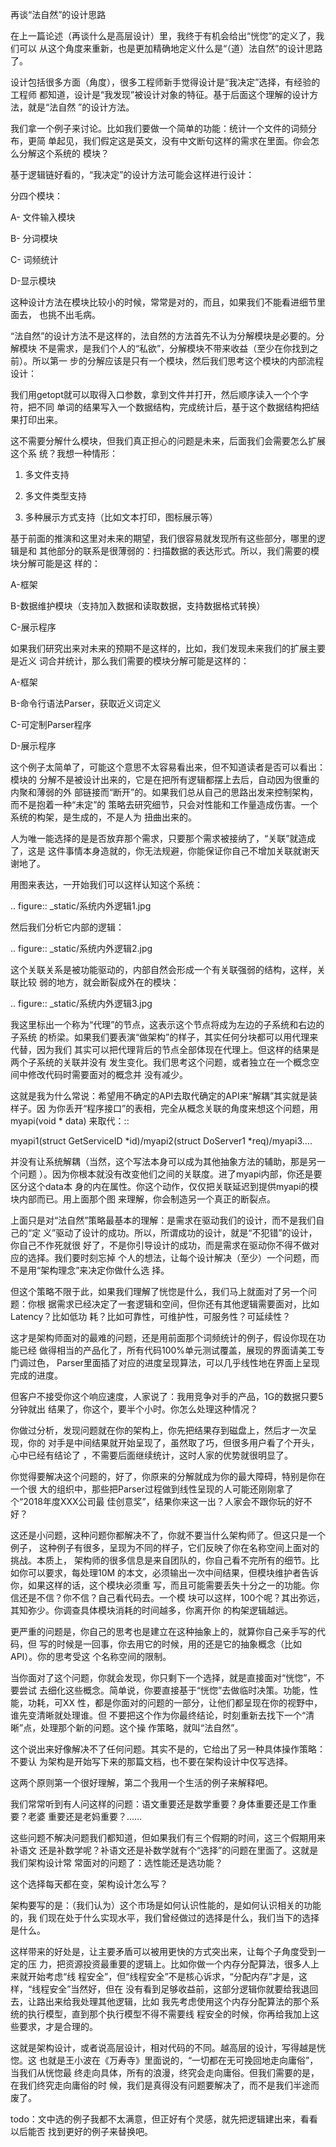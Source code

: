     
再谈“法自然”的设计思路

在上一篇论述（再谈什么是高层设计）里，我终于有机会给出“恍惚”的定义了，我们可以
从这个角度来重新，也是更加精确地定义什么是“（道）法自然”的设计思路了。

设计包括很多方面（角度），很多工程师新手觉得设计是“我决定”选择，有经验的工程师
都知道，设计是“我发现”被设计对象的特征。基于后面这个理解的设计方法，就是“法自然
”的设计方法。

我们拿一个例子来讨论。比如我们要做一个简单的功能：统计一个文件的词频分布，更简
单起见，我们假定这是英文，没有中文断句这样的需求在里面。你会怎么分解这个系统的
模块？

基于逻辑链好看的，“我决定”的设计方法可能会这样进行设计：

分四个模块：

  A- 文件输入模块

  B- 分词模块

  C- 词频统计

  D-显示模块

这种设计方法在模块比较小的时候，常常是对的，而且，如果我们不能看进细节里面去，
也挑不出毛病。

“法自然”的设计方法不是这样的，法自然的方法首先不认为分解模块是必要的。分解模块
不是需求，是我们个人的“私欲”，分解模块不带来收益（至少在你找到之前）。所以第一
步的分解应该是只有一个模块，然后我们思考这个模块的内部流程设计：

我们用getopt就可以取得入口参数，拿到文件并打开，然后顺序读入一个个字符，把不同
单词的结果写入一个数据结构，完成统计后，基于这个数据结构把结果打印出来。

这不需要分解什么模块，但我们真正担心的问题是未来，后面我们会需要怎么扩展这个系
统？我想一种情形：

1. 多文件支持

2. 多文件类型支持

3. 多种展示方式支持（比如文本打印，图标展示等）

基于前面的推演和这里对未来的期望，我们很容易就发现所有这些部分，哪里的逻辑是和
其他部分的联系是很薄弱的：扫描数据的表达形式。所以，我们需要的模块分解可能是这
样的：

  A-框架

  B-数据维护模块（支持加入数据和读取数据，支持数据格式转换）

  C-展示程序

如果我们研究出来对未来的预期不是这样的，比如，我们发现未来我们的扩展主要是近义
词合并统计，那么我们需要的模块分解可能是这样的：

  A-框架

  B-命令行语法Parser，获取近义词定义

  C-可定制Parser程序

  D-展示程序

这个例子太简单了，可能这个意思不太容易看出来，但不知道读者是否可以看出：模块的
分解不是被设计出来的，它是在把所有逻辑都摆上去后，自动因为很重的内聚和薄弱的外
部链接而“断开”的。如果我们总从自己的思路出发来控制架构，而不是抱着一种“未定”的
策略去研究细节，只会对性能和工作量造成伤害。一个系统的构架，是生成的，不是人为
扭曲出来的。

人为唯一能选择的是是否放弃那个需求，只要那个需求被接纳了，“关联”就造成了，这是
这件事情本身造就的，你无法规避，你能保证你自己不增加关联就谢天谢地了。

用图来表达，一开始我们可以这样认知这个系统：

  .. figure:: _static/系统内外逻辑1.jpg
  
然后我们分析它内部的逻辑：

  .. figure:: _static/系统内外逻辑2.jpg

这个关联关系是被功能驱动的，内部自然会形成一个有关联强弱的结构，这样，关联比较
弱的地方，就会断裂成外在的模块：

  .. figure:: _static/系统内外逻辑3.jpg

我这里标出一个称为“代理”的节点，这表示这个节点将成为左边的子系统和右边的子系统
的桥梁。如果我们要表演“做架构”的样子，其实任何分块都可以用代理来代替，因为我们
其实可以把代理背后的节点全部体现在代理上。但这样的结果是两个子系统的关联并没有
发生变化。我们思考这个问题，或者独立在一个概念空间中修改代码时需要面对的概念并
没有减少。

这就是我为什么常说：希望用不确定的API去取代确定的API来“解耦”其实就是装样子。因
为你丢开“程序接口”的表相，完全从概念关联的角度来想这个问题，用myapi(void * data)
来取代：::

  myapi1(struct GetServiceID *id)/myapi2(struct DoServer1 *req)/myapi3....

并没有让系统解耦（当然，这个写法本身可以成为其他抽象方法的辅助，那是另一个问题
）。因为你根本就没有改变他们之间的关联度。进了myapi内部，你还是要区分这个data本
身的内在属性。你这个动作，仅仅把关联延迟到提供myapi的模块内部而已。用上面那个图
来理解，你会制造另一个真正的断裂点。

上面只是对“法自然”策略最基本的理解：是需求在驱动我们的设计，而不是我们自己的“定
义”驱动了设计的成功。所以，所谓成功的设计，就是“不犯错”的设计，你自己不作死就很
好了，不是你引导设计的成功，而是需求在驱动你不得不做对应的选择。我们要时刻忘掉
个人的想法，让每个设计解决（至少）一个问题，而不是用“架构理念”来决定你做什么选
择。

但这个策略不限于此，如果我们理解了恍惚是什么，我们马上就面对了另一个问题：你根
据需求已经决定了一套逻辑和空间，但你还有其他逻辑需要面对，比如Latency？比如低功
耗？比如可靠性，可维护性，可服务性？可延续性？

这才是架构师面对的最难的问题，还是用前面那个词频统计的例子，假设你现在功能已经
做得相当的产品化了，所有代码100%单元测试覆盖，展现的界面请美工专门调过色，
Parser里面插了对应的进度呈现算法，可以几乎线性地在界面上呈现完成的进度。

但客户不接受你这个响应速度，人家说了：我用竞争对手的产品，1G的数据只要5分钟就出
结果了，你这个，要半个小时。你怎么处理这种情况？

你做过分析，发现问题就在你的架构上，你先把结果存到磁盘上，然后才一次呈现，你的
对手是中间结果就开始呈现了，虽然取了巧，但很多用户看了个开头，心中已经有结论了
，不需要后面继续统计，这时人家的优势就很明显了。

你觉得要解决这个问题的，好了，你原来的分解就成为你的最大障碍，特别是你在一个很
大的组织中，那些把Parser过程做到线性呈现的人可能还刚刚拿了个“2018年度XXX公司最
佳创意奖”，结果你来这一出？人家会不跟你玩的好不好？

这还是小问题，这种问题你都解决不了，你就不要当什么架构师了。但这只是一个例子，
这种例子有很多，呈现为不同的样子，它们反映了你在名称空间上面对的挑战。本质上，
架构师的很多信息是来自团队的，你自己看不完所有的细节。比如你可以要求，每处理10M
的本文，必须输出一次中间结果，但模块维护者告诉你，如果这样的话，这个模块必须重
写，而且可能需要丢失十分之一的功能。你信还是不信？你不信？自己看代码去。一个模
块可以这样，100个呢？其出弥远，其知弥少。你调查具体模块消耗的时间越多，你离开你
的构架逻辑越远。

更严重的问题是，你自己的思考也是建立在这种抽象上的，就算你自己亲手写的代码，但
写的时候是一回事，你去用它的时候，用的还是它的抽象概念（比如API）。你的思考受这
个名称空间的限制。

当你面对了这个问题，你就会发现，你只剩下一个选择，就是直接面对“恍惚”，不要尝试
去细化这些概念。简单说，你要直接基于“恍惚”去做临时决策。功能，性能，功耗，可XX
性，都是你面对的问题的一部分，让他们都呈现在你的视野中，谁先变清晰就处理谁。但
不要把这个作为你最终结论，时刻重新去找下一个“清晰”点，处理那个新的问题。这个操
作策略，就叫“法自然”。

这个说出来好像解决不了任何问题。其实不是的，它给出了另一种具体操作策略：不要认
为架构是开始写下来的那篇文档，也不要在架构设计中仅写选择。

这两个原则第一个很好理解，第二个我用一个生活的例子来解释吧。

我们常常听到有人问这样的问题：语文重要还是数学重要？身体重要还是工作重要？老婆
重要还是老妈重要？……

这些问题不解决问题我们都知道，但如果我们有三个假期的时间，这三个假期用来补语文
还是补数学呢？补语文还是补数学就有个“选择”的问题在里面了。这就是我们架构设计常
常面对的问题了：选性能还是选功能？

这个选择每天都在变，架构设计怎么写？

架构要写的是：（我们认为）这个市场是如何认识性能的，是如何认识相关的功能的，我
们现在处于什么实现水平，我们曾经做过的选择是什么，我们当下的选择是什么。

这样带来的好处是，让主要矛盾可以被用更快的方式突出来，让每个子角度受到一定的压
力，把资源投资最重要的逻辑上。比如你做一个内存分配算法，很多人上来就开始考虑“线
程安全”，但“线程安全”不是核心诉求，“分配内存”才是，这样，“线程安全”当然好，但在
没有看到足够收益前，这部分逻辑你就要给我退回去，让路出来给我处理其他逻辑，比如
我先考虑使用这个内存分配算法的那个系统的执行模型，直到那个执行模型不得不需要线
程安全的时候，你再给我加上这些要求，才是合理的。

这就是架构设计，或者说高层设计，相对代码的不同。越高层的设计，写得越是恍惚。这
也就是王小波在《万寿寺》里面说的，“一切都在无可挽回地走向庸俗”，当我们从恍惚最
终走向具体，所有的浪漫，终究会走向庸俗。但我们需要的是，在我们终究走向庸俗的时
候，我们是真得没有问题要解决了，而不是我们半途而废了。

todo：文中选的例子我都不太满意，但正好有个灵感，就先把逻辑建出来，看看以后能否
找到更好的例子来替换吧。
